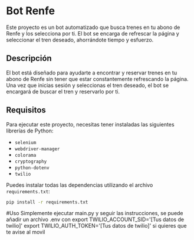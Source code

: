 # Bot Renfe

Este proyecto es un bot automatizado que busca trenes en tu abono de Renfe y los selecciona por ti. El bot se encarga de refrescar la página y seleccionar el tren deseado, ahorrándote tiempo y esfuerzo.

## Descripción

El bot está diseñado para ayudarte a encontrar y reservar trenes en tu abono de Renfe sin tener que estar constantemente refrescando la página. Una vez que inicias sesión y seleccionas el tren deseado, el bot se encargará de buscar el tren y reservarlo por ti.

## Requisitos

Para ejecutar este proyecto, necesitas tener instaladas las siguientes librerías de Python:

- `selenium`
- `webdriver-manager`
- `colorama`
- `cryptography`
- `python-dotenv`
- `twilio`

Puedes instalar todas las dependencias utilizando el archivo `requirements.txt`:

```bash
pip install -r requirements.txt
```
#Uso
Simplemente ejecutar main.py y seguir las instrucciones, se puede añadir un archivo .env con
export TWILIO_ACCOUNT_SID='[Tus datos de twilio]'
export TWILIO_AUTH_TOKEN='[Tus datos de twilio]'
si quieres que te avise al movil
